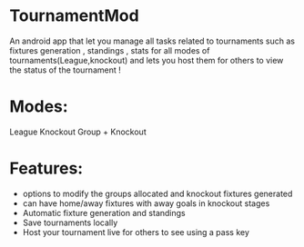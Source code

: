 # TournamentMod
An android app that let you manage all tasks related to tournaments such as fixtures generation , standings , stats for all modes of tournaments(League,knockout) and lets you host them for others to view the status of the tournament !

# Modes:
 League
 Knockout
 Group + Knockout
 
# Features:
- options to modify the groups allocated and knockout fixtures generated
- can have home/away fixtures with away goals in knockout stages
- Automatic fixture generation and standings 
- Save tournaments locally 
- Host your tournament live for others to see using a pass key

